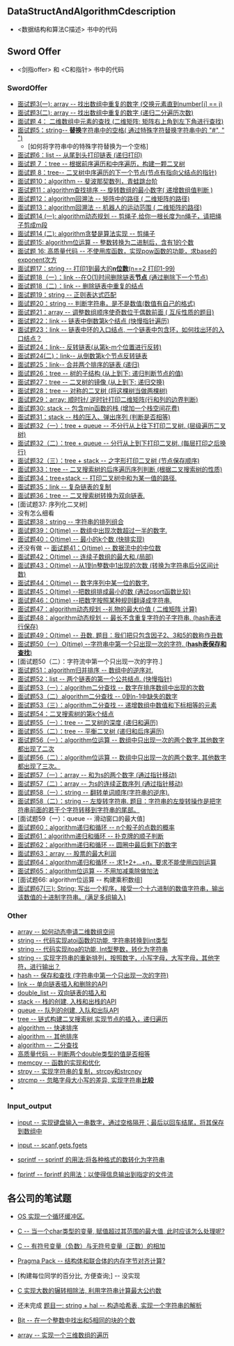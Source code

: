 

## DataStructAndAlgorithmCdescription

+ <数据结构和算法C描述> 书中的代码

## Sword Offer

+ <剑指offer> 和 <C和指针> 书中的代码

### SwordOffer

- [面试题3(一): array -- 找出数组中重复的数字 (交换元素直到number[j] == j) ](https://github.com/quronghui/DataStructAndAlogrithmCode/tree/master/SwordOffer/03_Array/duplicate_array.c)
- [面试题3(二): array -- 找出数组中重复的数字 (递归二分遍历次数) ](https://github.com/quronghui/DataStructAndAlogrithmCode/blob/master/SwordOffer/03_Array/duplicate_no_edit_array.c)
- [面试题 4： 二维数组中元素的查找 (二维矩阵: 矩阵右上角到左下角进行查找)](https://github.com/quronghui/DataStructAndAlogrithmCode/tree/master/SwordOffer/04_FindInpartialySortMatrix/find_in_matrix.c)
- [面试题5：string-- **替换**字符串中的空格( 通过特殊字符替换字符串中的 "#", " ")](https://github.com/quronghui/DataStructAndAlogrithmCode/blob/master/SwordOffer/05_String/string_replace.c)
  - [如何将字符串中的特殊字符替换为一个空格]
- [面试题6：list -- 从尾到头打印链表 (递归打印)](https://github.com/quronghui/DataStructAndAlogrithmCode/blob/master/SwordOffer/06_List/print_link_form_tail_to_head.c)
- [ 面试题 7 ：tree -- 根据前序遍历和中序遍历，构建一颗二叉树 ](https://github.com/quronghui/DataStructAndAlogrithmCode/blob/master/SwordOffer/07_tree/construct_binary_tree.c)
- [面试题 8：tree-- 二叉树中序遍历的下一个节点(节点有指向父结点的指针)](https://github.com/quronghui/DataStructAndAlogrithmCode/blob/master/SwordOffer/07_tree/next_binary_tree_node.c)
- [面试题10：algorithm  -- 斐波那契数列，青蛙跳台阶](https://github.com/quronghui/DataStructAndAlogrithmCode/blob/master/SwordOffer/09_recursion_and_loop/fibonacci.c)
- [面试题11：algorithm查找排序 -- 旋转数组的最小数字( 递增数组值判断 )](https://github.com/quronghui/DataStructAndAlogrithmCode/blob/master/SwordOffer/10_find_and_sort/rotating_array.c)
- [面试题12：algorithm回溯法 -- 矩阵中的路径 ( 二维矩阵的路径)](https://github.com/quronghui/DataStructAndAlogrithmCode/blob/master/SwordOffer/11_backtracking/matrix_path.c)
- [面试题13：algorithm回溯法 -- 机器人的运动范围 ( 二维矩阵的路径)](https://github.com/quronghui/DataStructAndAlogrithmCode/blob/master/SwordOffer/11_backtracking/moving_count.c)
- [面试题14 (一): algorithm动态规划 -- 剪绳子,给你一根长度为n绳子，请把绳子剪成m段](https://github.com/quronghui/DataStructAndAlogrithmCode/blob/master/SwordOffer/12_DynamicProgramming_GreedyAlogithm/Dynamic_maxProduct.c)
- [面试题14 (二): algorithm贪婪是算法实现 -- 剪绳子](https://github.com/quronghui/DataStructAndAlogrithmCode/blob/master/SwordOffer/12_DynamicProgramming_GreedyAlogithm/Dynamic_maxProduct.c)
- [面试题15: algorithm位运算 -- 整数转换为二进制后，含有1的个数](https://github.com/quronghui/DataStructAndAlogrithmCode/blob/master/SwordOffer/13_bit_opreation/one_count.c)
- [ 面试题 16: 高质量代码 --  不使用库函数，实现pow函数的功能，求base的exponent次方 ](https://github.com/quronghui/DataStructAndAlogrithmCode/blob/master/SwordOffer/14_CodeQuality_Integrity/math_funcation_pow.c)
- [面试题17：string --  打印1到最大的**n位数**(n==2 打印1-99)](https://github.com/quronghui/DataStructAndAlogrithmCode/blob/master/SwordOffer/05_String/print_oneToMaxBit_number.c)
- [面试题18（一）：link --在O(1)时间删除链表**节点** (通过删除下一个节点) ](https://github.com/quronghui/DataStructAndAlogrithmCode/blob/master/SwordOffer/06_List/delete_oneListNode.c)
- [面试题18（二）：link -- 删除链表中重复的结点](https://github.com/quronghui/DataStructAndAlogrithmCode/blob/master/SwordOffer/06_List/delete_repeatNode.c)
- [面试题19：string -- 正则表达式匹配](https://github.com/quronghui/DataStructAndAlogrithmCode/blob/master/SwordOffer/05_String/match_string.c)
- [面试题20：string -- 判断字符串，是不是数值(数值有自己的格式)](https://github.com/quronghui/DataStructAndAlogrithmCode/blob/master/SwordOffer/05_String/represent_number_string.c)
- [面试题21：array -- 调整数组顺序使奇数位于偶数前面 ( 互斥性质的题目)](https://github.com/quronghui/DataStructAndAlogrithmCode/blob/master/SwordOffer/03_Array/reorder_OddEven_array.c)
- [面试题22：link -- 链表中倒数第k个结点 (快慢指针遍历)](https://github.com/quronghui/DataStructAndAlogrithmCode/blob/master/SwordOffer/06_List/FindKth_ToTail.c)
- [面试题23：link -- 链表中环的入口结点, 一个链表中包含环，如何找出环的入口结点？](https://github.com/quronghui/DataStructAndAlogrithmCode/blob/master/SwordOffer/06_List/EnterNode_LoopList.c)
- [面试题24：link-- 反转链表(从第k-m个位置进行反转)](https://github.com/quronghui/DataStructAndAlogrithmCode/blob/master/SwordOffer/06_List/reverseList.c)
- [面试题24(二)：link--  从倒数第k个节点反转链表](https://github.com/quronghui/DataStructAndAlogrithmCode/blob/master/SwordOffer/06_List/reverseList_FromTailH.c)
- [面试题25：link-- 合并两个排序的链表 (递归)](https://github.com/quronghui/DataStructAndAlogrithmCode/blob/master/SwordOffer/06_List/merge_orderList.c)
- [ 面试题26：tree -- 树的子结构 (从上到下: 递归判断节点的值)](https://github.com/quronghui/DataStructAndAlogrithmCode/blob/master/SwordOffer/07_tree/Substructure_inTree.c)
- [面试题27：tree --  二叉树的镜像 (从上到下: 递归交换) ]( https://github.com/quronghui/DataStructAndAlogrithmCode/blob/master/SwordOffer/07_tree/mirror_recursively_binatyTree.c)
- [面试题28：tree --  对称的二叉树 (将这棵树当做两棵树)](https://github.com/quronghui/DataStructAndAlogrithmCode/blob/master/SwordOffer/07_tree/is_Symmetrical.c)
- [面试题29：array: 顺时针/ 逆时针打印二维矩阵(行和列的边界判断)](https://github.com/quronghui/DataStructAndAlogrithmCode/blob/master/SwordOffer/04_FindInpartialySortMatrix/PrintMatrixClockwisely.c)
- [面试题30:   stack -- 包含min函数的栈 (增加一个栈空间花费)](https://github.com/quronghui/DataStructAndAlogrithmCode/blob/master/SwordOffer/08_stack/min_inStack.c)
- [面试题31：stack -- 栈的压入、弹出序列 (判断是否相等)](https://github.com/quronghui/DataStructAndAlogrithmCode/blob/master/SwordOffer/08_stack/is_stackPopOrder.c)
- [面试题32（一）：tree + queue -- 不分行从上往下打印二叉树.  (层级遍历二叉树)](https://github.com/quronghui/DataStructAndAlogrithmCode/blob/master/SwordOffer/16_BinaryTreeAndQueue/BinaryTree_queue/printTree_fromTopToBottom.c)
- [面试题32（二）：tree + queue -- 分行从上到下打印二叉树. (每层打印之后换行)](https://github.com/quronghui/DataStructAndAlogrithmCode/blob/master/SwordOffer/16_BinaryTreeAndQueue/BinaryTree_queue/printTreeLine.c)
- [面试题32（三）：tree + stack -- 之字形打印二叉树 (节点保存顺序)](https://github.com/quronghui/DataStructAndAlogrithmCode/blob/master/SwordOffer/16_BinaryTreeAndQueue/BinaryTree_stack/printZigzag.c)
- [ 面试题33：tree -- 二叉搜索树的后序遍历序列判断 (根据二叉搜索树的性质)](https://github.com/quronghui/DataStructAndAlogrithmCode/blob/master/SwordOffer/07_tree/verify_sequenceOfBST.c)
- [面试题34：tree+stack -- 打印二叉树中和为某一值的路径.](https://github.com/quronghui/DataStructAndAlogrithmCode/blob/master/SwordOffer/16_BinaryTreeAndQueue/BinaryTree_stack/findPth_binaryTree.c)
- [面试题35：link -- 复杂链表的复制](https://github.com/quronghui/DataStructAndAlogrithmCode/blob/master/SwordOffer/17_ComplexList)
- [面试题36：tree -- 二叉搜索树转换为双向链表.](https://github.com/quronghui/DataStructAndAlogrithmCode/blob/master/SwordOffer/16_BinaryTreeAndQueue/BinaryTree_doubleList/BinaryTree_Con_DoubleList.c)
- [面试题37: 序列化二叉树]
- 没有怎么细看
- [面试题38：string -- 字符串的排列组合](https://github.com/quronghui/DataStructAndAlogrithmCode/blob/master/SwordOffer/05_String/permutation_ofStrings.c)
- [ 面试题39：O(time) --   数组中出现次数超过一半的数字. ](https://github.com/quronghui/DataStructAndAlogrithmCode/tree/master/SwordOffer/10_find_and_sort/moreHalfNum.c)
- [面试题40：O(time) -- 最小的k个数 (快排实现)](https://github.com/quronghui/DataStructAndAlogrithmCode/tree/master/SwordOffer/10_find_and_sort/getLeastNumber.c)
- 还没有做  -- [面试题41：O(time) -- 数据流中的中位数](https://github.com/quronghui/DataStructAndAlogrithmCode/blob/master/SwordOffer/08_stack/data_StreamMedian.c)
- [面试题42：O(time) -- 连续子数组的最大和.(局部)](https://github.com/quronghui/DataStructAndAlogrithmCode/tree/master/SwordOffer/03_Array/maxSum_continueArray.c)
- [面试题43：O(time) --从1到n整数中1出现的次数 (转换为字符串后分区间计数)](https://github.com/quronghui/DataStructAndAlogrithmCode/tree/master/SwordOffer/05_String/numberOf_one.c)
- [面试题44：O(time) -- 数字序列中某一位的数字. ](https://github.com/quronghui/DataStructAndAlogrithmCode/tree/master/SwordOffer/05_String/digitSequence.c)
- [面试题45：O(time) --把数组排成最小的数 (通过qsort函数比较)](https://github.com/quronghui/DataStructAndAlogrithmCode/tree/master/SwordOffer/05_String/sortArrayForMinNumber.c)
- [面试题46：O(time) --把数字按照某种规则翻译成字符串. ](https://github.com/quronghui/DataStructAndAlogrithmCode/tree/master/SwordOffer/05_String/translation_numberTostring.c)
- [面试题47：algorithm动态规划 --礼物的最大价值 ( 二维矩阵 计算)](https://github.com/quronghui/DataStructAndAlogrithmCode/blob/master/SwordOffer/12_DynamicProgramming_GreedyAlogithm/get_MaxValue_inMatrix.c)
- [面试题48：algorithm动态规划 -- 最长不含重复字符的子字符串.  (hash表进行保存)](https://github.com/quronghui/DataStructAndAlogrithmCode/blob/master/SwordOffer/12_DynamicProgramming_GreedyAlogithm/longSubstring_withoutDup.c)
- [面试题49：O(time) -- 丑数. 题目：我们把只包含因子2、3和5的数称作丑数 ](https://github.com/quronghui/DataStructAndAlogrithmCode/tree/master/SwordOffer/03_Array/uglyNumber.c)
- [面试题50（一）O(time) --字符串中第一个只出现一次的字符. (**hash表保存和查找**)](https://github.com/quronghui/DataStructAndAlogrithmCode/tree/master/SwordOffer/05_String/firstNotRepeatingChar.c)
- [面试题50（二）：字符流中第一个只出现一次的字符.]
- [ 面试题51：algorithm归并排序 -- 数组中的逆序对. ](https://github.com/quronghui/DataStructAndAlogrithmCode/blob/master/SwordOffer/10_find_and_sort/inversePair_mergeSort.c)
- [面试题52：list -- 两个链表的第一个公共结点. (快慢指针) ](https://github.com/quronghui/DataStructAndAlogrithmCode/blob/master/SwordOffer/06_List/firstCommonNode_inList.c)
- [面试题53（一）：algorithm二分查找 --  数字在排序数组中出现的次数 ](https://github.com/quronghui/DataStructAndAlogrithmCode/blob/master/SwordOffer/10_find_and_sort/numberOfK_InSortArray.c)
- [面试题53（二）algorithm二分查找 --  0到n-1中缺失的数字](https://github.com/quronghui/DataStructAndAlogrithmCode/blob/master/SwordOffer/10_find_and_sort/missingNumber_increasingArray.c)
- [面试题53（三）：algorithm二分查找 --  递增数组中数值和下标相等的元素](https://github.com/quronghui/DataStructAndAlogrithmCode/blob/master/SwordOffer/10_find_and_sort/value_incArray.c)
- [面试题54：二叉搜索树的第k个结点](https://github.com/quronghui/DataStructAndAlogrithmCode/blob/master/SwordOffer/07_tree/kNode_BinTree.c)
- [ 面试题55（一）：tree -- 二叉树的深度 (递归和遍历)](https://github.com/quronghui/DataStructAndAlogrithmCode/blob/master/SwordOffer/07_tree/depth_tree.c)
- [ 面试题55（二）：tree -- 平衡二叉树 (递归和后序遍历)](https://github.com/quronghui/DataStructAndAlogrithmCode/blob/master/SwordOffer/07_tree/balance_tree.c)
- [面试题56（一）：algorithm位运算 -- 数组中只出现一次的两个数字.其他数字都出现了二次](https://github.com/quronghui/DataStructAndAlogrithmCode/blob/master/SwordOffer/13_bit_opreation/findNumsOnce.c)
- [面试题56（二）：algorithm位运算 -- 数组中只出现一次的两个数字. 其他数字都出现了三次。](https://github.com/quronghui/DataStructAndAlogrithmCode/blob/master/SwordOffer/13_bit_opreation/findAppearOnce.c)
- [面试题57（一）：array -- 和为s的两个数字 (通过指针移动)](https://github.com/quronghui/DataStructAndAlogrithmCode/blob/master/SwordOffer/03_Array/twoNumberWithSum.c)
- [面试题57（二）：array -- 为s的连续正数序列 (通过指针移动)](https://github.com/quronghui/DataStructAndAlogrithmCode/blob/master/SwordOffer/03_Array/continueSeqWithSum.c)
- [面试题58（一）：string -- 翻转单词顺序(字符串的逆序).  ](https://github.com/quronghui/DataStructAndAlogrithmCode/blob/master/SwordOffer/05_String/reverseSentence.c)
- [面试题58（二）：string -- 左旋转字符串.  题目：字符串的左旋转操作是把字符串前面的若干个字符转移到字符串的尾部。](https://github.com/quronghui/DataStructAndAlogrithmCode/blob/master/SwordOffer/05_String/leftRotateString.c)
- [面试题59（一）：queue -- 滑动窗口的最大值]
- [面试题60：algorithm递归和循环  --   n个骰子的点数的概率](https://github.com/quronghui/DataStructAndAlogrithmCode/blob/master/SwordOffer/09_recursion_and_loop/dicesProbability.c)
- [面试题61：algorithm递归和循环  --  扑克牌的顺子判断](https://github.com/quronghui/DataStructAndAlogrithmCode/blob/master/SwordOffer/09_recursion_and_loop/continueCard.c)
- [面试题62：algorithm递归和循环  --  圆圈中最后剩下的数字](https://github.com/quronghui/DataStructAndAlogrithmCode/blob/master/SwordOffer/09_recursion_and_loop/lastNumberCricle.c)
- [ 面试题63：array -- 股票的最大利润](https://github.com/quronghui/DataStructAndAlogrithmCode/blob/master/SwordOffer/03_Array/maxMalProfit.c)
- [面试题64：algorithm递归和循环  --  求1+2+…+n，要求不能使用四则运算](https://github.com/quronghui/DataStructAndAlogrithmCode/blob/master/SwordOffer/09_recursion_and_loop/accumulate.c)
- [面试题65：algorithm位运算 -- 不用加减乘除做加法](https://github.com/quronghui/DataStructAndAlogrithmCode/blob/master/SwordOffer/13_bit_opreation/addTwoNumber.c)
- [面试题66:  algorithm位运算 -- 构建乘积数组]
- [面试题67(三): String: 写出一个程序，接受一个十六进制的数值字符串，输出该数值的十进制字符串。(满足多组输入)    ](https://github.com/quronghui/DataStructAndAlogrithmCode/blob/master/SwordOffer/05_String/hexToBinNumber.c)

### Other

+ [array -- 如何动态申请二维数组空间](https://github.com/quronghui/DataStructAndAlogrithmCode/blob/master/SwordOffer/04_FindInpartialySortMatrix/mallocTwoD_array.c)
+ [string -- 代码实现atoi函数的功能, 字符串转换到int类型](https://github.com/quronghui/DataStructAndAlogrithmCode/blob/master/SwordOffer/05_String/Atio.c)
+ [string -- 代码实现itoa的功能, Int型整数，转化为字符串](https://github.com/quronghui/DataStructAndAlogrithmCode/blob/master/SwordOffer/05_String/Itoa.c)
+ [string -- 实现字符串的重新排列，按照数字，小写字母，大写字母，其他字符，进行输出？](/SwordOffer/05_String/string_reset.c)
+ [hash -- 保存和查找 (字符串中第一个只出现一次的字符)](https://github.com/quronghui/DataStructAndAlogrithmCode/tree/master/SwordOffer/05_String/firstNotRepeatingChar.c)
+ [link -- 单向链表插入和删除的API](https://github.com/quronghui/DataStructAndAlogrithmCode/blob/master/SwordOffer/06_List/one_list.c)
+ [double_list -- 双向链表的插入和](/SwordOffer/06_List/double_list.c)
+ [stack -- 栈的创建, 入栈和出栈的API](https://github.com/quronghui/DataStructAndAlogrithmCode/blob/master/SwordOffer/08_stack/link_stack.c) 
+ [queue -- 队列的创建, 入队和出队API](https://github.com/quronghui/DataStructAndAlogrithmCode/blob/master/SwordOffer/08_queue/link_queue.c)
+ [tree -- 链式构建二叉搜索树,实现节点的插入，递归遍历](https://github.com/quronghui/DataStructAndAlogrithmCode/blob/master/SwordOffer/07_tree/link_binary_search_tree.c)
+ [algorithm -- 快速排序](https://github.com/quronghui/DataStructAndAlogrithmCode/blob/master/SwordOffer/10_find_and_sort/quick_sort.c)
+ [algorithm -- 其他排序](https://github.com/quronghui/DataStructAndAlogrithmCode/blob/master/SwordOffer/10_find_and_sort/sort.c)
+ [algorithm -- 二分查找](https://github.com/quronghui/DataStructAndAlogrithmCode/blob/master/SwordOffer/10_find_and_sort/binary_search.c)
+ [ 高质量代码 --  判断两个double类型的值是否相等](https://github.com/quronghui/DataStructAndAlogrithmCode/blob/master/SwordOffer/14_CodeQuality_Integrity/equal_judge.c)
+ [memcpy -- 函数的实现和优化](/SwordOffer/c_library/my_memcpy.cpp)
+ [strpy -- 实现字符串的复制，strcpy和strcnpy](/SwordOffer/c_library/my_strcpy.cpp)
+ [strcmp -- 忽略字母大小写的差异, 实现字符串**比较**](https://github.com/quronghui/DataStructAndAlogrithmCode/blob/master/CompanyWrite/1_Dji/strncmp.c)
+ 

### Input_output

+ [input -- 实现键盘输入一串数字，通过空格隔开；最后以回车结尾，将其保存到数组中](/SwordOffer/Input_output/value_save_array.c)

+ [input -- scanf,gets,fgets ](/SwordOffer/Input_output/std_input.c)

+ [sprintf -- sprintf 的用法:将各种格式的数转化为字符串](/SwordOffer/Input_output/std_sprintf.c)

+ [fprintf -- fprintf 的用法：以使得信息输出到指定的文件流](/SwordOffer/Input_output/std_fprintf.c)

  

## 各公司的笔试题

+ [ OS 实现一个循环缓冲区.  ](https://github.com/quronghui/DataStructAndAlogrithmCode/blob/master/CompanyWrite/1_Dji/circularReadWrite.c)
+ [C -- 当一个char类型的变量, 赋值超过其范围的最大值, 此时应该怎么处理呢?](https://github.com/quronghui/DataStructAndAlogrithmCode/blob/master/CompanyWrite/1_Dji/charConvertint.c)
+ [C -- 有符号变量（负数）与无符号变量（正数）的相加](https://github.com/quronghui/DataStructAndAlogrithmCode/blob/master/CompanyWrite/1_Dji/numberNegAddPos.c)
+ [ Pragma Pack --  结构体和联合体的内存字节对齐计算?](https://github.com/quronghui/DataStructAndAlogrithmCode/blob/master/CompanyWrite/1_Dji/sizeofStructUnion.c)

+ [构建每位同学的百分比, 方便查询;] -- 没实现
+ [C 实现大数的辗转相除法, 利用字符串计算最大公约数](https://github.com/quronghui/DataStructAndAlogrithmCode/blob/master/CompanyWrite/2_网易/calculation.c)

+ 还未完成 [题目一: string + hal -- 构造哈希表, 实现一个字符串的解析](https://github.com/quronghui/DataStructAndAlogrithmCode/blob/master/CompanyWrite/3_Hawei/string_analysis.c)
+ [Bit --  在一个整数中找出和5相同的块的个数](https://github.com/quronghui/DataStructAndAlogrithmCode/blob/master/CompanyWrite/3_Hawei/numberBlock.c)

+ [array -- 实现一个三维数组的遍历](/SwordOffer/03_Array/three_array.c)